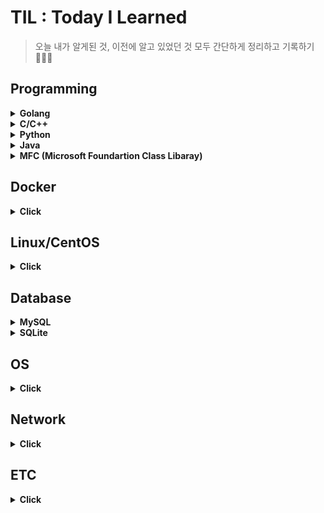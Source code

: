 # TIL : Today I Learned
> 오늘 내가 알게된 것, 이전에 알고 있었던 것 모두 간단하게 정리하고 기록하기 👩‍💻✨
  
## Programming

<details>
<summary><b>Golang</b></summary>   
<div markdown="2">   
   
+ [pointer](https://github.com/sujiny-tech/TIL/blob/main/programming/Golang/pointer.go)
+ [print](https://github.com/sujiny-tech/TIL/blob/main/programming/Golang/print_example.go) 
+ [scanf](https://github.com/sujiny-tech/TIL/blob/main/programming/Golang/scanf_example.go)
+ [TCP/IP](https://github.com/sujiny-tech/TIL/tree/main/programming/Golang/TCPIP) 
+ [단위테스트-Test, Benchmark](https://github.com/sujiny-tech/TIL/blob/main/programming/Golang/test/test.md)
+ [Mutex(Lock/Unlock/RLock/RUnlock)](https://github.com/sujiny-tech/TIL/tree/main/programming/Golang/mutex)
+ [time](https://github.com/sujiny-tech/TIL/tree/main/programming/Golang/time)
+ [JSON Encoding/Decoding](https://github.com/sujiny-tech/TIL/blob/main/programming/Golang/JSON/JSON.md)
+ [go-sqlite3](https://github.com/sujiny-tech/TIL/tree/main/programming/Golang/go-sqlite3)
+ net/http
+ [fasthttp](https://github.com/sujiny-tech/TIL/tree/main/programming/Golang/fasthttp)   
+ [HTTP/3](https://github.com/sujiny-tech/TIL/blob/main/programming/Golang/HTTP3/HTTP3.md)   
+ [BoltDB](https://github.com/sujiny-tech/TIL/blob/main/programming/Golang/BoltDB/BoltDB.md)   
+ [Cgo](https://github.com/sujiny-tech/TIL/tree/main/programming/Golang/c_go)   
+ [BIP32](https://github.com/sujiny-tech/TIL/blob/main/programming/Golang/BIP32%2C39/bip32_example.go)   
+ [BIP39](https://github.com/sujiny-tech/TIL/blob/main/programming/Golang/BIP32%2C39/bip39_example.go)  
+ [etc]() 

</div>
</details>

<details>
<summary><b>C/C++</b></summary>   
<div markdown="1">   
 
+ [c++에서 c 함수 사용](https://github.com/sujiny-tech/TIL/blob/main/programming/C_C%2B%2B/c_cpp_extern.md)
+ [Error 리스트](https://github.com/sujiny-tech/TIL/blob/main/programming/C_C++/c_error_list.md)   
+ [C/C++ 성능체크 : Visual Studio 활용](https://github.com/sujiny-tech/TIL/blob/main/programming/C_C%2B%2B/check_perform.md)   


</div>
</details>

<details>
<summary><b>Python</b></summary>   
<div markdown="1">  
   
 + [Locust load test tool](https://github.com/sujiny-tech/TIL/blob/main/programming/Python/Locust/Locust_test.md)
  
</div>
</details>

<details>
<summary><b>Java</b></summary>   
<div markdown="2">   
   
+ [JNI(Java Native Interface) & JNA(Java Nativie Access)](https://github.com/sujiny-tech/TIL/blob/main/programming/Java/JNI%26JNA.md)   
+ [Base58](https://github.com/sujiny-tech/TIL/blob/main/programming/Java/base58.md)   
  

</div>
</details>

<details>
<summary><b>MFC (Microsoft Foundartion Class Libaray)</b></summary>   
<div markdown="1">   
   
+ listbox 다루기
+ dialog 배경화면 및 button bmp 이미지 덧붙이기
+ mutex 
+ thread 생성
  
</div>
</details>

## Docker
<details>
<summary><b>Click</b></summary>   
<div markdown="1">   

+ [Docker](https://github.com/sujiny-tech/TIL/blob/main/Docker/Docker.md)
+ [Docker 설치(CentOS7)](https://github.com/sujiny-tech/TIL/blob/main/Docker/Docker_install.md)
+ [Docker Cmd 정리](https://github.com/sujiny-tech/TIL/blob/main/Docker/docker_cmd.md)
+ [Docker Errror 리스트](https://github.com/sujiny-tech/TIL/blob/main/Docker/Docker_error.md)
+ [Docker Hub](https://github.com/sujiny-tech/TIL/blob/main/Docker/DockerHub.md)
  
</div>
</details>


## Linux/CentOS
<details>
<summary><b>Click</b></summary>   
<div markdown="1">   
 
+ [linux 서버 환경 체크 / 세팅](https://github.com/sujiny-tech/TIL/blob/main/Linux_CentOS/Check_server_setting.md)
+ [서버 ulimit 설정](https://github.com/sujiny-tech/TIL/blob/main/Linux_CentOS/Change_ulimit.md)
+ [linux 서버 성능 모니터링 - Nmon](https://github.com/sujiny-tech/TIL/blob/main/Linux_CentOS/Nmon.md)
+ [nohup, &(background)](https://github.com/sujiny-tech/TIL/blob/main/Linux_CentOS/nohup&.md)    
+ [Error & Cmd 리스트](https://github.com/sujiny-tech/TIL/blob/main/Linux_CentOS/Error_cmd_list.md)   
+ [서버 내 golang 설치](https://github.com/sujiny-tech/TIL/blob/main/Linux_CentOS/Install_Go.md)   
  
   
</div>
</details>

## Database
<details>
<summary><b>MySQL</b></summary>   
<div markdown="1">   

+ [MySQL 설치 및 Workbench 연동](https://github.com/sujiny-tech/TIL/blob/main/Database/MySQL/Install.md)
+ [MySQL 사용자 계정 추가/삭제/권한부여](https://github.com/sujiny-tech/TIL/blob/main/Database/MySQL/User.md)
+ [Error 리스트](https://github.com/sujiny-tech/TIL/blob/main/Database/MySQL/Errorlist.md)
   
</div>
</details>

<details>
<summary><b>SQLite</b></summary>   
<div markdown="1">   

+ [SQLite/SQLite Browser 설치](https://github.com/sujiny-tech/TIL/blob/main/Database/SQLite/Install.md)
+ [데이터베이스/테이블 생성](https://github.com/sujiny-tech/TIL/blob/main/Database/SQLite/Database_Table.md)  
  
</div>
</details>

## OS
<details>
<summary><b>Click</b></summary>   
<div markdown="1">   
   

+ [개요](https://github.com/sujiny-tech/TIL/blob/main/OS/Intro.md)
+ 컴퓨터의 구조와 성능향상
+ 프로세스와 스레드
+ CPU스케줄링
+ 프로세스 동기화
+ 교착 상태
  
</div>
</details>


## Network
<details>
<summary><b>Click</b></summary>   
<div markdown="1">   

+ [MQTT(Message Queuing Telemetry Transport)](https://github.com/sujiny-tech/TIL/blob/main/Network/MQTT.md)
  
</div>
</details>


## ETC
<details>
<summary><b>Click</b></summary>   
<div markdown="1">   
   
  
+ 소프트웨어 방법론
+ flow chart 
+ UML(Unified Modeling Language)
+ [JOSE(JSON Object Signing and Encryption)](https://github.com/sujiny-tech/TIL/blob/main/ETC/JWT/JOSE.md)
+ [JWT(JSON Web Token)](https://github.com/sujiny-tech/TIL/tree/main/ETC/JWT)
+ [JWS(JSON Web Signature) - login example using ECDSA](https://github.com/sujiny-tech/TIL/blob/main/ETC/JWT/jwt_login_example_ES256.js)   
+ [Keccak256 vs SHA3-256](https://github.com/sujiny-tech/TIL/blob/main/ETC/Keccak256_SHA3-256.md)
+ [CBOR](https://github.com/sujiny-tech/TIL/blob/main/ETC/CBOR.md)   
+ [VSCode_remote ssh 설정](https://github.com/sujiny-tech/TIL/blob/main/ETC/VScode_remote_ssh.md)

</div>
</details>



